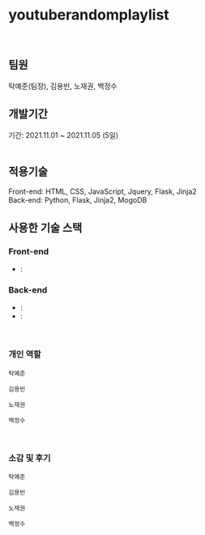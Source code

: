 # youtuberandomplaylist

</br>

## 팀원
탁예준(팀장), 김용빈, 노재권, 백정수
</br>

## 개발기간

기간: 2021.11.01 ~ 2021.11.05 (5일)  
</br>

## 적용기술
Front-end: HTML, CSS, JavaScript, Jquery, Flask, Jinja2  
Back-end: Python, Flask, Jinja2, MogoDB
</br>

## 사용한 기술 스택
### Front-end
- : 


### Back-end
-  : 
-  :

</br>


### 개인 역할
<code>탁예준</code> 

<code>김용빈</code>

<code>노재권</code> 

<code>백정수</code> 

</br>

### 소감 및 후기
<code>탁예준</code> 

<code>김용빈</code>

<code>노재권</code> 

<code>백정수</code> 
